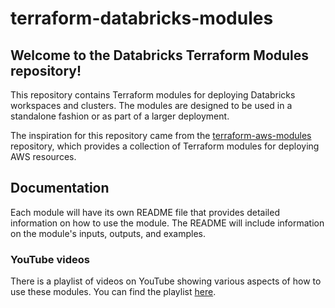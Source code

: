 # terraform-databricks-modules

## Welcome to the Databricks Terraform Modules repository!

This repository contains Terraform modules for deploying Databricks workspaces and clusters. The modules are designed to be used in a standalone fashion or as part of a larger deployment.

The inspiration for this repository came from the [terraform-aws-modules](github.com/terraform-aws-modules) repository, which provides a collection of Terraform modules for deploying AWS resources.

## Documentation

Each module will have its own README file that provides detailed information on how to use the module. The README will include information on the module's inputs, outputs, and examples.

### YouTube videos

There is a playlist of videos on YouTube showing various aspects of how to use these modules. You can find the playlist [here](https://www.youtube.com/playlist?list=PLqXj8dzhe8EJirFDREJWnS5K7n5HrobJX).
